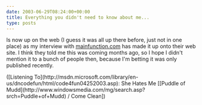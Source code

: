 ```yaml
---
date: 2003-06-29T08:24:00+00:00
title: Everything you didn't need to know about me...
type: posts
---
```

Is now up on the web (I guess it was all up there before, just not in one place) as my interview with [mainfunction.com](http://students.mainfunction.com/Home/) has made it up onto their web site. I think they told me this was coming months ago, so I hope I didn't mention it to a bunch of people then, because I'm betting it was only published recently.



<div class="media">
  ([Listening To](http://msdn.microsoft.com/library/en-us/dncodefun/html/code4fun04252003.asp): She Hates Me [[Puddle of Mudd](http://www.windowsmedia.com/mg/search.asp?srch=Puddle+of+Mudd) / Come Clean])
</div>
